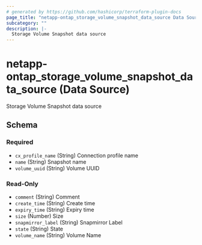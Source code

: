 ```yaml
---
# generated by https://github.com/hashicorp/terraform-plugin-docs
page_title: "netapp-ontap_storage_volume_snapshot_data_source Data Source - terraform-provider-netapp-ontap"
subcategory: ""
description: |-
  Storage Volume Snapshot data source
---
```


# netapp-ontap_storage_volume_snapshot_data_source (Data Source)

Storage Volume Snapshot data source



<!-- schema generated by tfplugindocs -->
## Schema

### Required

- `cx_profile_name` (String) Connection profile name
- `name` (String) Snapshot name
- `volume_uuid` (String) Volume UUID

### Read-Only

- `comment` (String) Comment
- `create_time` (String) Create time
- `expiry_time` (String) Expiry time
- `size` (Number) Size
- `snapmirror_label` (String) Snapmirror Label
- `state` (String) State
- `volume_name` (String) Volume Name


